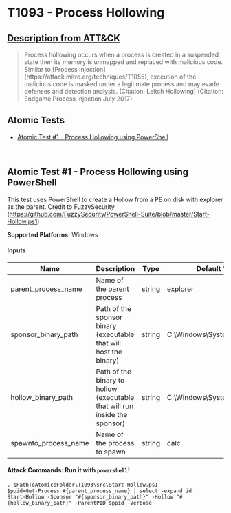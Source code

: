 # T1093 - Process Hollowing
## [Description from ATT&CK](https://attack.mitre.org/wiki/Technique/T1093)
<blockquote>Process hollowing occurs when a process is created in a suspended state then its memory is unmapped and replaced with malicious code. Similar to [Process Injection](https://attack.mitre.org/techniques/T1055), execution of the malicious code is masked under a legitimate process and may evade defenses and detection analysis. (Citation: Leitch Hollowing) (Citation: Endgame Process Injection July 2017)</blockquote>

## Atomic Tests

- [Atomic Test #1 - Process Hollowing using PowerShell](#atomic-test-1---process-hollowing-using-powershell)


<br/>

## Atomic Test #1 - Process Hollowing using PowerShell
This test uses PowerShell to create a Hollow from a PE on disk with explorer as the parent.
Credit to FuzzySecurity (https://github.com/FuzzySecurity/PowerShell-Suite/blob/master/Start-Hollow.ps1)

**Supported Platforms:** Windows


#### Inputs
| Name | Description | Type | Default Value | 
|------|-------------|------|---------------|
| parent_process_name | Name of the parent process | string | explorer|
| sponsor_binary_path | Path of the sponsor binary (executable that will host the binary) | string | C:\Windows\System32\calc.exe|
| hollow_binary_path | Path of the binary to hollow (executable that will run inside the sponsor) | string | C:\Windows\System32\cmd.exe|
| spawnto_process_name | Name of the process to spawn | string | calc|


#### Attack Commands: Run it with `powershell`! 
```
. $PathToAtomicsFolder\T1093\src\Start-Hollow.ps1
$ppid=Get-Process #{parent_process_name} | select -expand id
Start-Hollow -Sponsor "#{sponsor_binary_path}" -Hollow "#{hollow_binary_path}" -ParentPID $ppid -Verbose
```





<br/>
